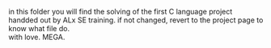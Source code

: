 in this folder you will find the solving of the first C language project handded out by ALx SE training. if not changed, revert to the project page to know what file do.                                                                               
with love. MEGA.
